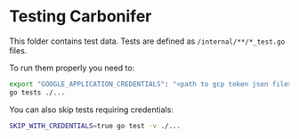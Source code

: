 # Testing Carbonifer

This folder contains test data. 
Tests are defined as `/internal/**/*_test.go` files.

To run them properly you need to:

```bash
export "GOOGLE_APPLICATION_CREDENTIALS": "<path to gcp token json file>"
go tests ./...
```

You can also skip tests requiring credentials:

```bash
SKIP_WITH_CREDENTIALS=true go test -v ./...
```